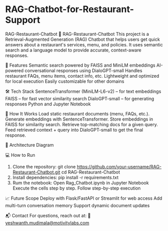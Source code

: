 # RAG-Chatbot-for-Restaurant-Support
RAG-Restaurant-Chatbot
🧠 RAG-Restaurant-Chatbot
This project is a Retrieval-Augmented Generation (RAG) Chatbot that helps users get quick answers about a restaurant's services, menu, and policies. It uses semantic search and a language model to provide accurate, context-aware responses.

🚀 Features
Semantic search powered by FAISS and MiniLM embeddings
AI-powered conversational responses using DialoGPT-small
Handles restaurant FAQs, menu items, contact info, etc.
Lightweight and optimized for local execution
Easily customizable for other domains


🛠️ Tech Stack
SentenceTransformer (MiniLM-L6-v2) – for text embeddings
FAISS – for fast vector similarity search
DialoGPT-small – for generating responses
Python and Jupyter Notebook


📄 How It Works
Load static restaurant documents (menu, FAQs, etc.).
Generate embeddings with SentenceTransformer.
Store embeddings in FAISS for similarity search.
Retrieve top-matching docs for a given query.
Feed retrieved context + query into DialoGPT-small to get the final response.


📸 Architecture Diagram

💻 How to Run
1. Clone the repository:
git clone https://github.com/your-username/RAG-Restaurant-Chatbot.git
cd RAG-Restaurant-Chatbot
2. Install dependencies:
pip install -r requirements.txt
3. Rum the notebook:
Open Rag_Chatbot.ipynb in Jupyter Notebook
Execute the cells step by step.
Follow step-by-step execution

📈 Future Scope
Deploy with Flask/FastAPI or Streamlit for web access
Add multi-turn conversation memory
Support dynamic document updates

📬 Contact
For questions, reach out at:
📧 yeshwanth.mudimala@motivitylabs.com
